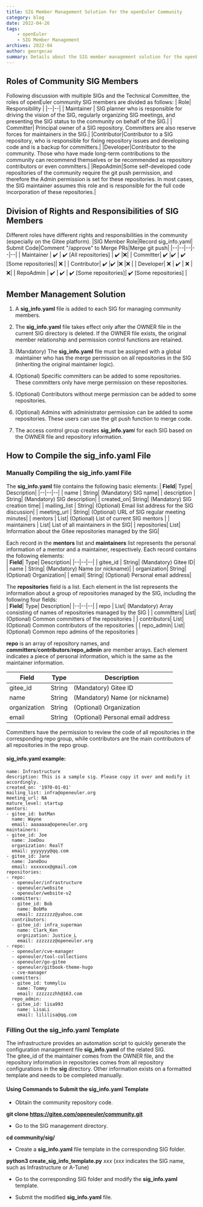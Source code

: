 ```yaml
---
title: SIG Member Management Solution for the openEuler Community
category: blog 
date: 2022-04-26
tags:
    - openEuler
    - SIG Member Management
archives: 2022-04
author: georgecao
summary: Details about the SIG member management solution for the openEuler community.
---
```

## Roles of Community SIG Members
Following discussion with multiple SIGs and the Technical Committee, the roles of openEuler community SIG members are divided as follows:
| Role| Responsibility |
|--|--|
| Maintainer | SIG planner who is responsible for driving the vision of the SIG, regularly organizing SIG meetings, and presenting the SIG status to the community on behalf of the SIG.|
| Committer| Principal owner of a SIG repository. Committers are also reserve forces for maintainers in the SIG.|
|Contributor|Contributor to a SIG repository, who is responsible for fixing repository issues and developing code and is a backup for committers.|
|Developer|Contributor to the community. Those who have made long-term contributions to the community can recommend themselves or be recommended as repository contributors or even committers.|
|RepoAdmin|Some self-developed code repositories of the community require the git push permission, and therefore the Admin permission is set for these repositories. In most cases, the SIG maintainer assumes this role and is responsible for the full code incorporation of these repositories.|

## Division of Rights and Responsibilities of SIG Members
Different roles have different rights and responsibilities in the community (especially on the Gitee platform).
|SIG Member Role|Record sig_info.yaml| Submit Code|Comment "/approve" to Merge PRs|Merge git push|
|--|--|--|--|--|
| Maintainer | ✔️ | ✔️ [All repositories] | ✔️ |❌|
| Committer| ✔️ |✔️  | ✔️ [Some repositories]| ❌ |
| Contributor| ✔️ |✔️ |❌ |❌  |
| Developer| ❌ | ✔️ | ❌ |  ❌|
| RepoAdmin | ✔️ | ✔️ | ✔️ [Some repositories]| ✔️ [Some repositories]  |

## Member Management Solution

 1. A **sig_info.yaml** file is added to each SIG for managing community members.  
    
 2. The **sig_info.yaml** file takes effect only after the OWNER file in the current SIG directory is deleted. If the OWNER file exists, the original member relationship and permission control functions are retained.  
 3. (Mandatory) The **sig_info.yaml** file must be assigned with a global maintainer who has the merge permission on all repositories in the SIG (inheriting the original maintainer logic).  
 4. (Optional) Specific committers can be added to some repositories. These committers only have merge permission on these repositories.  
 5. (Optional) Contributors without merge permission can be added to some repositories.  
 6. (Optional) Admins with administrator permission can be added to some repositories. These users can use the git push function to merge code.  
 7. The access control group creates **sig_info.yam**l for each SIG based on the OWNER file and repository information.  


## How to Compile the sig_info.yaml File
###  Manually Compiling the sig_info.yaml File

The **sig_info.yaml** file contains the following basic elements:
| **Field**| Type| Description|
|--|--|--|
| name | String| (Mandatory) SIG name|
| description | String| (Mandatory) SIG description|
| created_on| String| (Mandatory) SIG creation time|
| mailing_list | String| (Optional) Email list address for the SIG discussion|
| meeting_url | String| (Optional) URL of SIG regular meeting minutes|
| mentors | List| (Optional) List of current SIG mentors |
| maintainers | List| List of all maintainers in the SIG|
| repositories| List| Information about the Gitee repositories managed by the SIG|

Each record in the **mentors** list and **maintainers** list represents the personal information of a mentor and a maintainer, respectively. Each record contains the following elements:  
| **Field**| Type| Description|
|--|--|--|
| gitee_id | String| (Mandatory) Gitee ID|
| name | String| (Mandatory) Name (or nickname)|
| organization| String| (Optional) Organization|
| email| String| (Optional) Personal email address|

The **repositories** field is a list. Each element in the list represents the information about a group of repositories managed by the SIG, including the following four fields:  
| **Field**| Type|  Description|
|--|--|--|
| repo | List| (Mandatory) Array consisting of names of repositories managed by the SIG |
| committers| List| (Optional) Common committers of the repositories |
| contributors| List| (Optional) Common contributors of the repositories |
| repo_admin| List| (Optional) Common repo admins of the repositories |

**repo** is an array of repository names, and **committers**/**contributors**/**repo_admin** are member arrays. Each element indicates a piece of personal information, which is the same as the maintainer information.  

| **Field**| Type| Description|
|--|--|--|
| gitee_id | String| (Mandatory) Gitee ID|
| name | String| (Mandatory) Name (or nickname)|
| organization| String| (Optional) Organization|
| email| String| (Optional) Personal email address|

Committers have the permission to review the code of all repositories in the corresponding repo group, while contributors are the main contributors of all repositories in the repo group.  

#### sig_info.yaml example:
```
name: Infrastructure
description: This is a sample sig. Please copy it over and modify it accordingly.
created_on: '1970-01-01'
mailing_list: infra@openeuler.org
meeting_url: NA
mature_level: startup
mentors:
- gitee_id: batMan
  name: Wayne
  email: aaaaaaa@openeuler.org
maintainers:
- gitee_id: Joe
  name: JoeDou
  organization: RealT
  email: yyyyyyy@qq.com
- gitee_id: Jane
  name: JaneDou
  email: xxxxxxx@gmail.com
repositories:
- repo: 
  - openeuler/infrastructure
  - openeuler/website
  - openeuler/website-v2
  committers:
  - gitee_id: Bob
    name: BobMa
    email: zzzzzzz@yahoo.com
  contributors:
  - gitee_id: infra_superman
    name: Clark_Ken
    orgnization: Justice_L
    email: zzzzzzz@openeuler.org
- repo: 
  - openeuler/cve-manager
  - openeuler/tool-collections
  - openeuler/go-gitee
  - openeuler/gitbook-theme-hugo
  - cve-manager
  committers:
  - gitee_id: tommyliu
    name: Tommy
    email: zzzzzzzhh@163.com
  repo_admin:
  - gitee_id: lisa993
    name: LisaLi
    email: lililisa@qq.com
```
### Filling Out the **sig_info.yaml** Template
The infrastructure provides an automation script to quickly generate the configuration management file **sig_info.yaml** of the related SIG.  
The gitee_id of the maintainer comes from the OWNER file, and the repository information in repositories comes from all repository configurations in the **sig** directory. Other information exists on a formatted template and needs to be completed manually.  

#### Using Commands to Submit the sig_info.yaml Template  
 - Obtain the community repository code.

**git clone https://gitee.com/openeuler/community.git**

 - Go to the SIG management directory.
   
**cd community/sig/**
   
 - Create a **sig_info.yaml** file template in the corresponding SIG folder.
   
**python3 create_sig_info_template.py** *xxx* (*xxx* indicates the SIG name, such as Infrastructure or A-Tune)
   
 - Go to the corresponding SIG folder and modify the **sig_info.yaml** template.  

 - Submit the modified **sig_info.yaml** file.  
